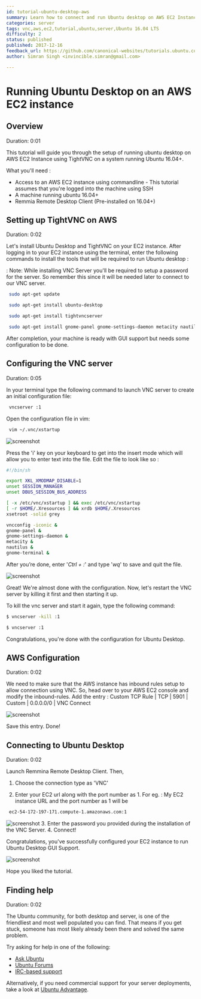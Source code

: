 ```yaml
---
id: tutorial-ubuntu-desktop-aws
summary: Learn how to connect and run Ubuntu desktop on AWS EC2 Instance. Access GUI to manage your machine more easily.
categories: server
tags: vnc,aws,ec2,tutorial,ubuntu,server,Ubuntu 16.04 LTS
difficulty: 2
status: published
published: 2017-12-16
feedback_url: https://github.com/canonical-websites/tutorials.ubuntu.com/issues
author: Simran Singh <invincible.simran@gmail.com>

---
```


# Running Ubuntu Desktop on an AWS EC2 instance

## Overview
Duration: 0:01

This tutorial will guide you through the setup of running ubuntu desktop on AWS EC2 Instance using TightVNC on a
system running Ubuntu 16.04+.

What you'll need :

* Access to an AWS EC2 instance using commandline - This tutorial assumes that you're logged into the machine using SSH
* A machine running ubuntu 16.04+
* Remmia Remote Desktop Client (Pre-installed on 16.04+)

## Setting up TightVNC on AWS
Duration: 0:02

Let's install Ubuntu Desktop and TightVNC on your EC2 instance.
After logging in to your EC2 instance using the terminal, enter the following commands to install the tools that will be required to run Ubuntu desktop :

: Note: While installing VNC Server you'll be required to setup a password for the server.
So remember this since it will be needed later to connect to our VNC server.

```bash
 sudo apt-get update

 sudo apt-get install ubuntu-desktop

 sudo apt-get install tightvncserver

 sudo apt-get install gnome-panel gnome-settings-daemon metacity nautilus gnome-terminal
```

After completion, your machine is ready with GUI support but needs some configuration to be done.

## Configuring the VNC server
Duration: 0:05

In your terminal type the following command to launch VNC server to create an initial configuration file:

```bash
 vncserver :1
```

Open the configuration file in vim:

```bash
 vim ~/.vnc/xstartup
```

![screenshot](./images/vim-startup.png)

Press the 'i' key on your keyboard to get into the insert mode which will allow you to enter text into the file.
Edit the file to look like so :

```bash
#!/bin/sh

export XKL_XMODMAP_DISABLE=1
unset SESSION_MANAGER
unset DBUS_SESSION_BUS_ADDRESS

[ -x /etc/vnc/xstartup ] && exec /etc/vnc/xstartup
[ -r $HOME/.Xresources ] && xrdb $HOME/.Xresources
xsetroot -solid grey

vncconfig -iconic &
gnome-panel &
gnome-settings-daemon &
metacity &
nautilus &
gnome-terminal &

```

After you’re done, enter '*Ctrl + :*' and type '*wq*' to save and quit the file.

![screenshot](./images/vim-save.png)

Great! 
We're almost done with the configuration.
Now, let's restart the VNC server by killing it first and then starting it up.

To kill the vnc server and start it again, type the following command:
```bash
$ vncserver -kill :1

$ vncserver :1
```

Congratulations, you're done with the configuration for Ubuntu Desktop.

## AWS Configuration 
Duration: 0:02

We need to make sure that the AWS instance has inbound rules setup to allow connection using VNC.
So, head over to your AWS EC2 console and modify the inbound-rules.
Add the entry : 
Custom TCP Rule | TCP | 5901 | Custom | 0.0.0.0/0 | VNC Connect 

![screenshot](./images/inbound-rules.png) 

Save this entry.
Done! 

## Connecting to Ubuntu Desktop 
Duration: 0:02

Launch Remmina Remote Desktop Client.
Then, 
1. Choose the connection type as 'VNC'

2. Enter your EC2 url along with the port number as 1.
For eg. : 
My EC2 instance URL and the port number as 1 will be  
```bash
 ec2-54-172-197-171.compute-1.amazonaws.com:1
```
![screenshot](./images/connect-to-aws.png)
3. Enter the password you provided during the installation of the VNC Server.
4. Connect! 

Congratulations, you've successfully configured your EC2 instance to run Ubuntu Desktop GUI Support.

![screenshot](./images/connection-successful.png)

Hope you liked the tutorial.

## Finding help
Duration: 0:02

The Ubuntu community, for both desktop and server, is one of the friendliest and most well populated you can find. That means if you get stuck, someone has most likely already been there and solved the same problem.

Try asking for help in one of the following:

* [Ask Ubuntu](https://askubuntu.com/)
* [Ubuntu Forums](https://ubuntuforums.org/)
* [IRC-based support](https://wiki.ubuntu.com/IRC/ChannelList)

Alternatively, if you need commercial support for your server deployments, take a look at [Ubuntu Advantage](https://www.ubuntu.com/support).
